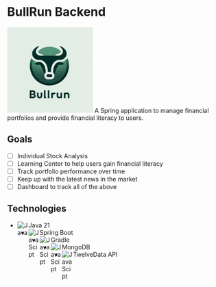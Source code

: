 # BullRun Backend
<img src = "https://github.com/jlthompson96/BullRun_Frontend/blob/main/src/assets/Designer.png" height= "200px" alt = "BullRun Logo">
A Spring application to manage financial portfolios and provide financial literacy to users.

## Goals
- [ ] Individual Stock Analysis
- [ ] Learning Center to help users gain financial literacy
- [ ] Track portfolio performance over time
- [ ] Keep up with the latest news in the market
- [ ] Dashboard to track all of the above

## Technologies
- Java 21 <img align="left" alt="Java" width="26px" src="https://github.com/jlthompson96/vscode-material-icon-theme/blob/master/icons/java.svg" />
- Spring Boot <img align="left" alt="JavaScipt" width="26px" src="https://github.com/jlthompson96/vscode-material-icon-theme/blob/master/icons/mint.svg" />
- Gradle <img align="left" alt="JavaScipt" width="26px" src="https://github.com/jlthompson96/vscode-material-icon-theme/blob/master/icons/gradle.svg" />
- MongoDB <img align="left" alt="JavaScipt" width="26px" src="https://github.com/jlthompson96/vscode-material-icon-theme/blob/master/icons/mint.svg" />
- TwelveData API <img align="left" alt="JavaScipt" width="26px" src="https://avatars.githubusercontent.com/u/59389925?s=200&v=4" />